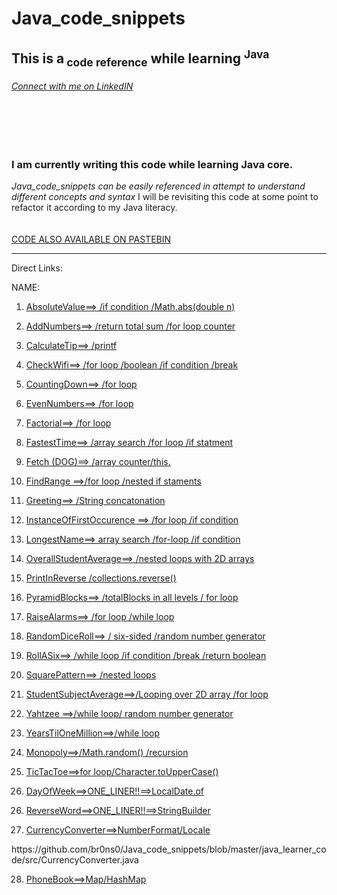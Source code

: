 # Java_code_snippets
<h2>This is a<sub> code reference</sub> while learning <sup>Java</sup></h2>
<h6><a href="https://www.linkedin.com/in/bronson-sr/">Connect with me on LinkedIN</a></h6></br></br></br>



<h3>I am currently writing this code while learning Java core.</h3> 
<i>Java_code_snippets can be easily referenced in attempt to understand different concepts and syntax</i>
I will be revisiting this code at some point to refactor it according to my Java literacy.</br></br></br>
<a href="https://pastebin.com/u/bjthomas1">CODE ALSO AVAILABLE ON PASTEBIN</a></h6><hr>

Direct Links:

  NAME:                

1. <a href="https://github.com/br0ns0/Java_code_snippets/blob/master/java_learner_code/src/AbsoluteValue.java
">AbsoluteValue==>    /if condition /Math.abs(double n)</a>


2. <a href="https://github.com/br0ns0/Java_code_snippets/blob/master/java_learner_code/src/AddNumbers.java
">AddNumbers==>   /return total sum /for loop counter</a>
 
3. <a href="https://github.com/br0ns0/Java_code_snippets/blob/master/java_learner_code/src/CalculateTip.java
">CalculateTip==>   /printf</a>
 
4. <a href="https://github.com/br0ns0/Java_code_snippets/blob/master/java_learner_code/src/CheckWifi.java
">CheckWifi==>    /for loop /boolean /if condition /break</a>

5. <a href="https://github.com/br0ns0/Java_code_snippets/blob/master/java_learner_code/src/CountingDown.java
">CountingDown==>   /for loop</a>
 
6. <a href="https://github.com/br0ns0/Java_code_snippets/blob/master/java_learner_code/src/EvenNumbers.java
">EvenNumbers==>    /for loop</a>

7. <a href="https://github.com/br0ns0/Java_code_snippets/blob/master/java_learner_code/src/Factorial.java
">Factorial==>    /for loop</a>

8. <a href="https://github.com/br0ns0/Java_code_snippets/blob/master/java_learner_code/src/FastestTime.java
">FastestTime==>    /array search /for loop /if statment</a>

9. <a href="https://github.com/br0ns0/Java_code_snippets/blob/master/java_learner_code/src/Fetch.java">Fetch (DOG)==>   /array counter/this.</a>

10. <a href="https://github.com/br0ns0/Java_code_snippets/blob/master/java_learner_code/src/FindRange.java
">FindRange ==>/for loop /nested if staments</a>

11. <a href="https://github.com/br0ns0/Java_code_snippets/blob/master/java_learner_code/src/Greeting.java
">Greeting==>     /String concatonation</a>

12. <a href="https://github.com/br0ns0/Java_code_snippets/blob/master/java_learner_code/src/InstanceOfFirstOccurence.java
">InstanceOfFirstOccurence ==>    /for loop /if condition
</a>

13. <a href="https://github.com/br0ns0/Java_code_snippets/blob/master/java_learner_code/src/LongestName.java
">LongestName==>    array search /for-loop 
/if condition</a>

14. <a href="https://github.com/br0ns0/Java_code_snippets/blob/master/java_learner_code/src/OverallStudentAverage.java
">OverallStudentAverage==>    /nested loops with 2D arrays 
</a>

15. <a href="https://github.com/br0ns0/Java_code_snippets/blob/master/java_learner_code/src/PrintInReverse.java
">PrintInReverse
/collections.reverse()</a>

16. <a href="https://github.com/br0ns0/Java_code_snippets/blob/master/java_learner_code/src/PyramidBlock.java
">PyramidBlocks==>    /totalBlocks in all levels / for loop
</a>

17. <a href="https://github.com/br0ns0/Java_code_snippets/blob/master/java_learner_code/src/RaiseAlarms.java
">RaiseAlarms==>    /for loop /while loop
</a>

18. <a href="https://github.com/br0ns0/Java_code_snippets/blob/master/java_learner_code/src/RandomDiceRoll.java
">RandomDiceRoll==>     / six-sided /random number generator
</a>

19. <a href="https://github.com/br0ns0/Java_code_snippets/blob/master/java_learner_code/src/RollASix.java
">RollASix==>     /while loop /if condition /break /return boolean
</a>

20. <a href="https://github.com/br0ns0/Java_code_snippets/blob/master/java_learner_code/src/SquarePattern.java
">SquarePattern==>    /nested loops 
</a>

21. <a href="https://github.com/br0ns0/Java_code_snippets/blob/master/java_learner_code/src/StudentSubjectAverage.java
">StudentSubjectAverage==>/Looping over 2D array /for loop
</a>

22. <a href="https://github.com/br0ns0/Java_code_snippets/blob/master/java_learner_code/src/Yahtzee.java
">Yahtzee ==>/while loop/ random number generator
</a>

23. <a href="https://github.com/br0ns0/Java_code_snippets/blob/master/java_learner_code/src/YearsTilOneMillion.java
">YearsTilOneMillion==>/while loop
</a>

24. <a href="https://github.com/br0ns0/Java_code_snippets/blob/master/java_learner_code/src/Monopoly.java
">Monopoly==>/Math.random() /recursion 
</a>

25. <a href="https://github.com/br0ns0/Java_code_snippets/blob/master/java_learner_code/src/TicTacToe.java
">TicTacToe==>for loop/Character.toUpperCase()
</a>

26. <a href="https://github.com/br0ns0/Java_code_snippets/blob/master/java_learner_code/src/DayOfWeek.java
">DayOfWeek==>ONE_LINER!!==>LocalDate.of
</a>

26. <a href="https://github.com/br0ns0/Java_code_snippets/blob/master/java_learner_code/src/ReverseWord.java
">ReverseWord==>ONE_LINER!!==>StringBuilder
</a>

27. <a href="https://github.com/br0ns0/Java_code_snippets/blob/master/java_learner_code/src/CurrencyConverter.java
">CurrencyConverter==>NumberFormat/Locale
</a>
https://github.com/br0ns0/Java_code_snippets/blob/master/java_learner_code/src/CurrencyConverter.java

28. <a href="https://github.com/br0ns0/Java_code_snippets/blob/master/java_learner_code/src/PhoneBook.java
">PhoneBook==>Map/HashMap
</a>






